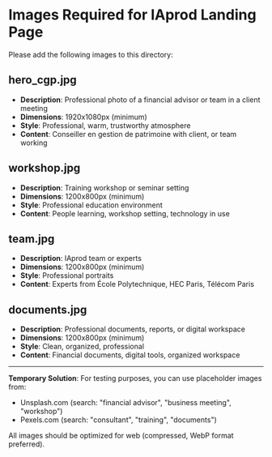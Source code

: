 # Images Required for IAprod Landing Page

Please add the following images to this directory:

## hero_cgp.jpg
- **Description**: Professional photo of a financial advisor or team in a client meeting
- **Dimensions**: 1920x1080px (minimum)
- **Style**: Professional, warm, trustworthy atmosphere
- **Content**: Conseiller en gestion de patrimoine with client, or team working

## workshop.jpg
- **Description**: Training workshop or seminar setting
- **Dimensions**: 1200x800px (minimum)
- **Style**: Professional education environment
- **Content**: People learning, workshop setting, technology in use

## team.jpg
- **Description**: IAprod team or experts
- **Dimensions**: 1200x800px (minimum)
- **Style**: Professional portraits
- **Content**: Experts from École Polytechnique, HEC Paris, Télécom Paris

## documents.jpg
- **Description**: Professional documents, reports, or digital workspace
- **Dimensions**: 1200x800px (minimum)
- **Style**: Clean, organized, professional
- **Content**: Financial documents, digital tools, organized workspace

---

**Temporary Solution**: For testing purposes, you can use placeholder images from:
- Unsplash.com (search: "financial advisor", "business meeting", "workshop")
- Pexels.com (search: "consultant", "training", "documents")

All images should be optimized for web (compressed, WebP format preferred).
